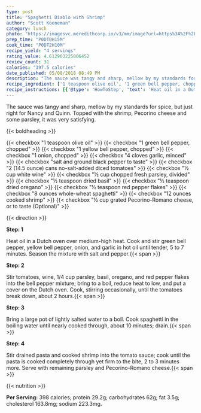 ```yaml
---
type: post
title: "Spaghetti Diablo with Shrimp"
author: "Scott Koeneman"
category: lunch
photo: "https://imagesvc.meredithcorp.io/v3/mm/image?url=https%3A%2F%2Fimages.media-allrecipes.com%2Fuserphotos%2F1017059.jpg"
prep_time: "P0DT0H15M"
cook_time: "P0DT2H10M"
recipe_yield: "4 servings"
rating_value: 4.612903225806452
review_count: 31
calories: "397.5 calories"
date_published: 05/08/2018 08:49 PM
description: "The sauce was tangy and sharp, mellow by my standards for spice, but just right for Nancy and Quinn. Topped with the shrimp, Pecorino cheese and some parsley, it was very satisfying."
recipe_ingredient: ['1 teaspoon olive oil', '1 green bell pepper, chopped', '1 yellow bell pepper, chopped', '1 onion, chopped', '4 cloves garlic, minced', 'salt and ground black pepper to taste', '2 (14.5 ounce) cans no-salt-added diced tomatoes', '½ cup white wine', '½ cup chopped fresh parsley, divided', '½ teaspoon dried basil', '½ teaspoon dried oregano', '½ teaspoon red pepper flakes', '8 ounces whole-wheat spaghetti', '12 ounces cooked shrimp', '½ cup grated Pecorino-Romano cheese, or to taste']
recipe_instructions: [{'@type': 'HowToStep', 'text': 'Heat oil in a Dutch oven over medium-high heat. Cook and stir green bell pepper, yellow bell pepper, onion, and garlic in hot oil until tender, 5 to 7 minutes. Season the mixture with salt and pepper.\n'}, {'@type': 'HowToStep', 'text': 'Stir tomatoes, wine, 1/4 cup parsley, basil, oregano, and red pepper flakes into the bell pepper mixture; bring to a boil, reduce heat to low, and put a cover on the Dutch oven. Cook, stirring occasionally, until the tomatoes break down, about 2 hours.\n'}, {'@type': 'HowToStep', 'text': 'Bring a large pot of lightly salted water to a boil. Cook spaghetti in the boiling water until nearly cooked through, about 10 minutes; drain.\n'}, {'@type': 'HowToStep', 'text': 'Stir drained pasta and cooked shrimp into the tomato sauce; cook until the pasta is cooked completely through yet firm to the bite, 2 to 3 minutes more. Serve with remaining parsley and Pecorino-Romano cheese.\n'}]
---
```


The sauce was tangy and sharp, mellow by my standards for spice, but just right for Nancy and Quinn. Topped with the shrimp, Pecorino cheese and some parsley, it was very satisfying. 

{{< boldheading >}}

{{< checkbox "1 teaspoon olive oil" >}}
{{< checkbox "1  green bell pepper, chopped" >}}
{{< checkbox "1  yellow bell pepper, chopped" >}}
{{< checkbox "1  onion, chopped" >}}
{{< checkbox "4 cloves garlic, minced" >}}
{{< checkbox "salt and ground black pepper to taste" >}}
{{< checkbox "2 (14.5 ounce) cans no-salt-added diced tomatoes" >}}
{{< checkbox "½ cup white wine" >}}
{{< checkbox "½ cup chopped fresh parsley, divided" >}}
{{< checkbox "½ teaspoon dried basil" >}}
{{< checkbox "½ teaspoon dried oregano" >}}
{{< checkbox "½ teaspoon red pepper flakes" >}}
{{< checkbox "8 ounces whole-wheat spaghetti" >}}
{{< checkbox "12 ounces cooked shrimp" >}}
{{< checkbox "½ cup grated Pecorino-Romano cheese, or to taste  (Optional)" >}}


{{< direction >}}

**Step: 1**

Heat oil in a Dutch oven over medium-high heat. Cook and stir green bell pepper, yellow bell pepper, onion, and garlic in hot oil until tender, 5 to 7 minutes. Season the mixture with salt and pepper.{{< span >}}

**Step: 2**

Stir tomatoes, wine, 1/4 cup parsley, basil, oregano, and red pepper flakes into the bell pepper mixture; bring to a boil, reduce heat to low, and put a cover on the Dutch oven. Cook, stirring occasionally, until the tomatoes break down, about 2 hours.{{< span >}}

**Step: 3**

Bring a large pot of lightly salted water to a boil. Cook spaghetti in the boiling water until nearly cooked through, about 10 minutes; drain.{{< span >}}

**Step: 4**

Stir drained pasta and cooked shrimp into the tomato sauce; cook until the pasta is cooked completely through yet firm to the bite, 2 to 3 minutes more. Serve with remaining parsley and Pecorino-Romano cheese.{{< span >}}

{{< nutrition >}}

**Per Serving:** 398 calories; protein 29.2g; carbohydrates 62g; fat 3.5g; cholesterol 163.8mg; sodium 223.3mg.